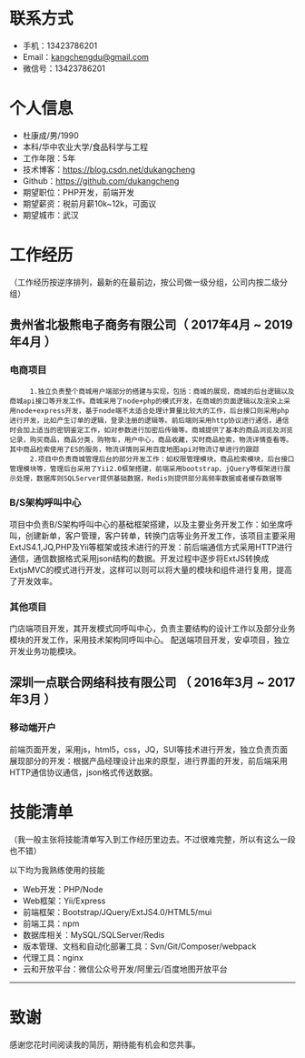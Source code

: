 
# 联系方式

- 手机：13423786201
- Email：kangchengdu@gmail.com
- 微信号：13423786201

# 个人信息

 - 杜康成/男/1990 
 - 本科/华中农业大学/食品科学与工程 
 - 工作年限：5年
 - 技术博客：https://blog.csdn.net/dukangcheng
 - Github：https://github.com/dukangcheng
 - 期望职位：PHP开发，前端开发
 - 期望薪资：税前月薪10k~12k，可面议
 - 期望城市：武汉

# 工作经历
（工作经历按逆序排列，最新的在最前边，按公司做一级分组，公司内按二级分组）

## 贵州省北极熊电子商务有限公司（ 2017年4月 ~ 2019年4月 ）

### 电商项目 
         1.独立负责整个商城用户端部分的搭建与实现，包括：商城的展现，商城的后台逻辑以及商城api接口等开发工作。商城采用了node+php的模式开发，在商城的页面逻辑以及渲染上采用node+express开发，基于node端不太适合处理计算量比较大的工作，后台接口则采用php进行开发，比如产生订单的逻辑，登录注册的逻辑等。前后端则采用http协议进行通信，通信时会加上适当的密钥鉴定工作，如对参数进行加密后传输等。商城提供了基本的商品浏览及浏览记录，购买商品，商品分类，购物车，用户中心，商品收藏，实时商品检索，物流详情查看等。其中商品检索使用了ES的服务，物流详情则采用百度地图api对物流订单进行的跟踪
         2.项目中负责商城管理后台的部分开发工作：如权限管理模块，商品检索模块，后台接口管理模块等，管理后台采用了Yii2.0框架搭建，前端采用bootstrap、jQuery等框架进行展示处理，数据库则SQLServer提供基础数据，Redis则提供部分高频率数据或者缓存数据等
         
### B/S架构呼叫中心 
项目中负责B/S架构呼叫中心的基础框架搭建，以及主要业务开发工作：如坐席呼叫，创建新单，客户管理，客户转单，转换门店等业务开发工作，该项目主要采用ExtJS4.1,JQ,PHP及Yii等框架或技术进行的开发：前后端通信方式采用HTTP进行通信，通信数据格式采用json结构的数据。开发过程中逐步将ExtJS转换成ExtjsMVC的模式进行开发，这样可以则可以将大量的模块和组件进行复用，提高了开发效率。

### 其他项目
门店端项目开发，其开发模式同呼叫中心，负责主要结构的设计工作以及部分业务模块的开发工作，采用技术架构同呼叫中心。
配送端项目开发，安卓项目，独立开发业务功能模块。

## 深圳一点联合网络科技有限公司 （ 2016年3月 ~ 2017年3月 ）

###  移动端开户
前端页面开发，采用js，html5，css，JQ，SUI等技术进行开发，独立负责页面展现部分的开发：根据产品经理设计出来的原型，进行界面的开发，前后端采用HTTP通信协议通信，json格式传送数据。

# 技能清单
（我一般主张将技能清单写入到工作经历里边去。不过很难完整，所以有这么一段也不错）

以下均为我熟练使用的技能

- Web开发：PHP/Node
- Web框架：Yii/Express
- 前端框架：Bootstrap/JQuery/ExtJS4.0/HTML5/mui
- 前端工具：npm
- 数据库相关：MySQL/SQLServer/Redis
- 版本管理、文档和自动化部署工具：Svn/Git/Composer/webpack
- 代理工具：nginx
- 云和开放平台：微信公众号开发/阿里云/百度地图开放平台
      
---      
# 致谢
感谢您花时间阅读我的简历，期待能有机会和您共事。
     
  
  